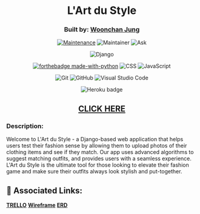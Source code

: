 <div align="center">



# L'Art du Style

### Built by: **[Woonchan Jung](https://www.linkedin.com/in/woonchanjung/)**


[![Maintenance](https://img.shields.io/badge/Maintained%3F-yes-green.svg)](https://GitHub.com/Naereen/StrapDown.js/graphs/commit-activity)
![Maintainer](https://img.shields.io/badge/Maintainer-ryanqle-blue)
![Ask](https://img.shields.io/badge/Ask%20me-anything-1abc9c.svg)

![Django](https://www.djangoproject.com/m/img/badges/djangopowered126x54.gif)

[![forthebadge made-with-python](http://ForTheBadge.com/images/badges/made-with-python.svg)](https://www.python.org/)
![CSS](https://img.shields.io/badge/CSS-239120?&style=for-the-badge&logo=css3&logoColor=white)
![JavaScript](https://img.shields.io/badge/JavaScript-323330?style=for-the-badge&logo=javascript&logoColor=F7DF1E)

![Git](https://img.shields.io/badge/GIT-E44C30?style=for-the-badge&logo=git&logoColor=white)
![GitHub](https://img.shields.io/badge/GitHub-100000?style=for-the-badge&logo=github&logoColor=white)
![Visual Studio Code](https://img.shields.io/badge/Visual_Studio_Code-0078D4?style=for-the-badge&logo=visual%20studio%20code&logoColor=white)

![Heroku badge](https://img.shields.io/badge/Heroku-430098?style=for-the-badge&logo=heroku&logoColor=white)


## **[CLICK HERE]()**
</div>


### Description:

Welcome to L'Art du Style - a Django-based web application that helps users test their fashion sense by allowing them to upload photos of their clothing items and see if they match. Our app uses advanced algorithms to suggest matching outfits, and provides users with a seamless experience. L'Art du Style is the ultimate tool for those looking to elevate their fashion game and make sure their outfits always look stylish and put-together.

## :link: Associated Links:

**[TRELLO](https://trello.com/invite/b/YNOmug6P/ATTI4962d7f8e6953edeabe7a6124f49a00b410FB9C7/lart-du-style)**
**[Wireframe](https://whimsical.com/wireframe-X1qVJ6RKy1Aw2EboRopKNd)**
**[ERD](https://whimsical.com/erd-EAAHEkc3FiN56FSpNYiW5U)**
